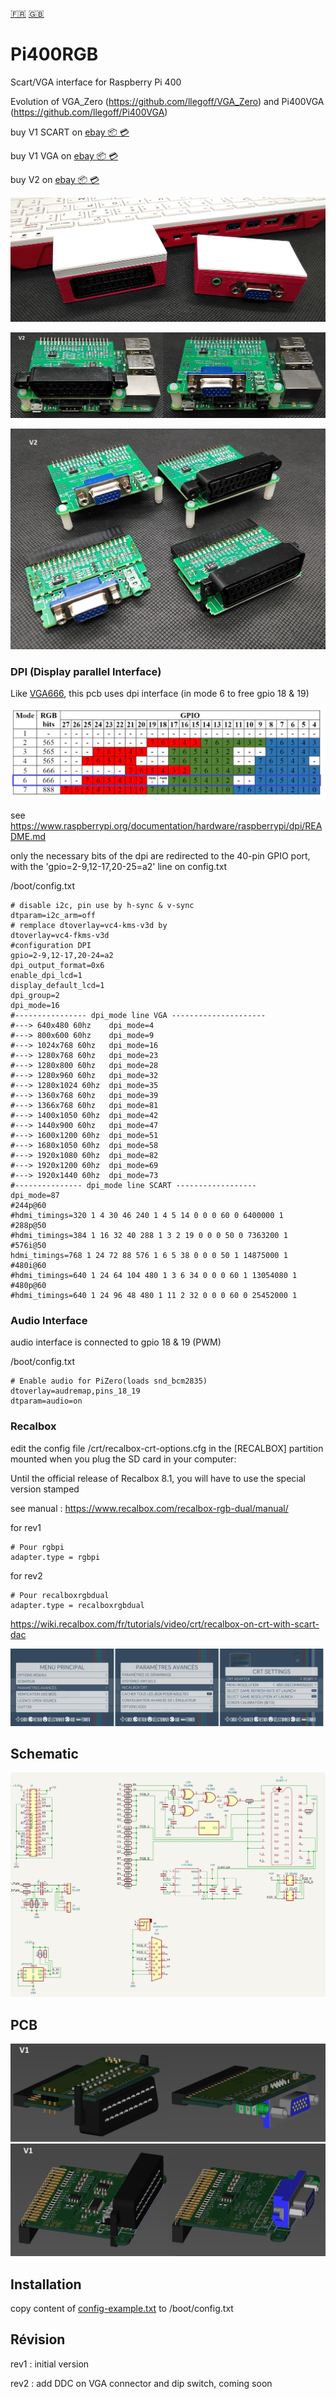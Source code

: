 [:fr:](LISEZMOI.md) [:uk:](README.md)

# Pi400RGB
Scart/VGA interface for Raspberry Pi 400

Evolution of VGA_Zero (https://github.com/llegoff/VGA_Zero) and Pi400VGA (https://github.com/llegoff/Pi400VGA)

buy V1 SCART on [ebay  :package: :credit_card:](https://www.ebay.fr/itm/403514313069)

buy V1 VGA on [ebay  :package: :credit_card:](https://www.ebay.fr/itm/403577489257)

buy V2 on [ebay  :package: :credit_card:](https://www.ebay.fr/itm/403578324991)

![](img/Pi400RGB1.jpg)

![](img/Pi400RGB2.jpg)

![](img/Pi400RGB3.jpg)

### DPI (Display parallel Interface)
Like [VGA666](https://github.com/fenlogic/vga666), this pcb uses dpi interface (in mode 6 to free gpio 18 & 19)

![](img/dpi-packing.png)

see https://www.raspberrypi.org/documentation/hardware/raspberrypi/dpi/README.md

only the necessary bits of the dpi are redirected to the 40-pin GPIO port, with the 'gpio=2-9,12-17,20-25=a2' line on config.txt

/boot/config.txt

    # disable i2c, pin use by h-sync & v-sync
    dtparam=i2c_arm=off
    # remplace dtoverlay=vc4-kms-v3d by
    dtoverlay=vc4-fkms-v3d
    #configuration DPI
    gpio=2-9,12-17,20-24=a2
    dpi_output_format=0x6
    enable_dpi_lcd=1
    display_default_lcd=1
    dpi_group=2
    dpi_mode=16
    #---------------- dpi_mode line VGA ---------------------
    #---> 640x480 60hz    dpi_mode=4
    #---> 800x600 60hz    dpi_mode=9
    #---> 1024x768 60hz   dpi_mode=16
    #---> 1280x768 60hz   dpi_mode=23
    #---> 1280x800 60hz   dpi_mode=28
    #---> 1280x960 60hz   dpi_mode=32
    #---> 1280x1024 60hz  dpi_mode=35
    #---> 1360x768 60hz   dpi_mode=39
    #---> 1366x768 60hz   dpi_mode=81
    #---> 1400x1050 60hz  dpi_mode=42
    #---> 1440x900 60hz   dpi_mode=47
    #---> 1600x1200 60hz  dpi_mode=51
    #---> 1680x1050 60hz  dpi_mode=58
    #---> 1920x1080 60hz  dpi_mode=82
    #---> 1920x1200 60hz  dpi_mode=69
    #---> 1920x1440 60hz  dpi_mode=73    
    #--------------- dpi_mode line SCART ------------------
    dpi_mode=87
    #244p@60
    #hdmi_timings=320 1 4 30 46 240 1 4 5 14 0 0 0 60 0 6400000 1
    #288p@50
    #hdmi_timings=384 1 16 32 40 288 1 3 2 19 0 0 0 50 0 7363200 1
    #576i@50
    hdmi_timings=768 1 24 72 88 576 1 6 5 38 0 0 0 50 1 14875000 1
    #480i@60
    #hdmi_timings=640 1 24 64 104 480 1 3 6 34 0 0 0 60 1 13054080 1
    #480p@60
    #hdmi_timings=640 1 24 96 48 480 1 11 2 32 0 0 0 60 0 25452000 1

### Audio Interface
audio interface is connected to gpio 18 & 19 (PWM)

/boot/config.txt

    # Enable audio for PiZero(loads snd_bcm2835)
    dtoverlay=audremap,pins_18_19
    dtparam=audio=on

### Recalbox

edit the config file /crt/recalbox-crt-options.cfg in the [RECALBOX] partition mounted when you plug the SD card in your computer:

Until the official release of Recalbox 8.1, you will have to use the special version stamped

see manual : https://www.recalbox.com/recalbox-rgb-dual/manual/

for rev1

    # Pour rgbpi
    adapter.type = rgbpi

for rev2

    # Pour recalboxrgbdual
    adapter.type = recalboxrgbdual

https://wiki.recalbox.com/fr/tutorials/video/crt/recalbox-on-crt-with-scart-dac

![](img/recalbox-config.png)

## Schematic
![sch](img/sch.PNG)

## PCB
![pcb](img/3D.PNG)
![pcb](img/3D2.PNG)

## Installation
copy content of [config-example.txt](img/config-example.txt?raw=true) to /boot/config.txt


## Révision
rev1 : initial version

rev2 : add DDC on VGA connector and dip switch, coming soon
